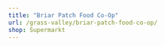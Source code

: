 ```yaml
---
title: "Briar Patch Food Co-Op"
url: /grass-valley/briar-patch-food-co-op/
shop: Supermarkt
---
```

